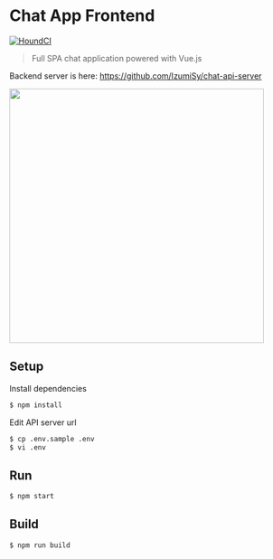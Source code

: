 # Chat App Frontend
[![HoundCI](https://img.shields.io/badge/Protected_by-Hound-a873d1.svg)](https://houndci.com/)
> Full SPA chat application powered with Vue.js  

Backend server is here: https://github.com/IzumiSy/chat-api-server

<img src="https://d2v9k5u4v94ulw.cloudfront.net/assets/images/279641/original/bc837774-7907-4ec3-88a9-510769fc4e4d.png?1454004103" width="450">

## Setup
Install dependencies
```Bash
$ npm install
```

Edit API server url
```Bash
$ cp .env.sample .env
$ vi .env
```

## Run
```Bash
$ npm start
```
## Build
```Bash
$ npm run build
```
